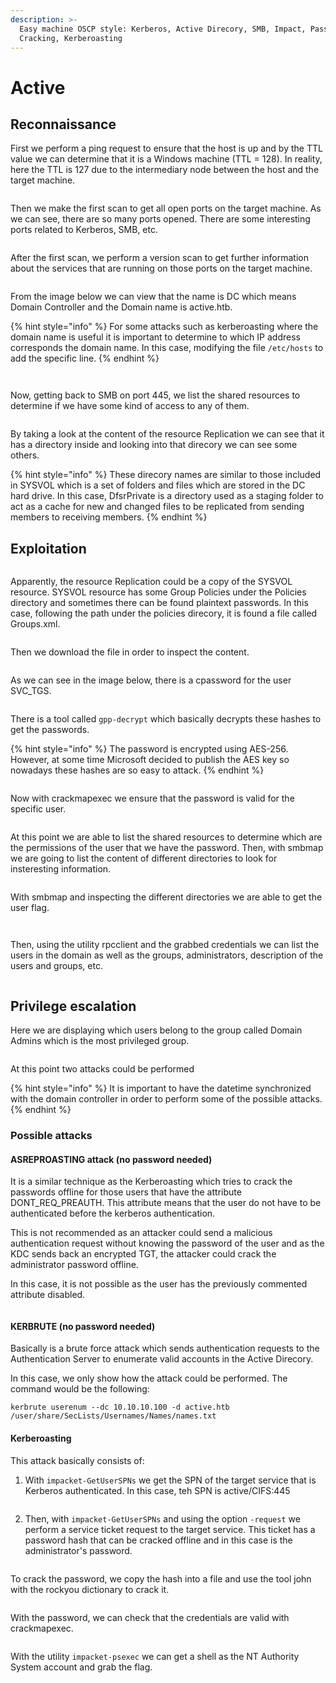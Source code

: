 ```yaml
---
description: >-
  Easy machine OSCP style: Kerberos, Active Direcory, SMB, Impact, Password
  Cracking, Kerberoasting
---
```


# Active

## Reconnaissance

First we perform a ping request to ensure that the host is up and by the TTL value we can determine that it is a Windows machine (TTL = 128). In reality, here the TTL is 127 due to the intermediary node between the host and the target machine.&#x20;

<figure><img src="../.gitbook/assets/Captura de pantalla 2023-04-13 a las 18.02.11.png" alt=""><figcaption></figcaption></figure>

Then we make the first scan to get all open ports on the target machine. As we can see, there are so many ports opened. There are some interesting ports related to Kerberos, SMB, etc.&#x20;

<figure><img src="../.gitbook/assets/Captura de pantalla 2023-04-13 a las 18.04.35.png" alt=""><figcaption></figcaption></figure>

After the first scan, we perform a version scan to get further information about the services that are running on those ports on the target machine.&#x20;

<figure><img src="../.gitbook/assets/Captura de pantalla 2023-04-13 a las 18.28.38.png" alt=""><figcaption></figcaption></figure>

From the image below we can view that the name is DC which means Domain Controller and the Domain name is active.htb.

{% hint style="info" %}
For some attacks such as kerberoasting where the domain name is useful it is important to determine to which IP address corresponds the domain name. In this case, modifying the file `/etc/hosts` to add the specific line.
{% endhint %}

<figure><img src="../.gitbook/assets/Captura de pantalla 2023-04-13 a las 18.23.24.png" alt=""><figcaption></figcaption></figure>

<figure><img src="../.gitbook/assets/Captura de pantalla 2023-04-13 a las 18.28.18.png" alt=""><figcaption></figcaption></figure>

Now, getting back to SMB on port 445, we list the shared resources to determine if we have some kind of access to any of them.

<figure><img src="../.gitbook/assets/Captura de pantalla 2023-04-13 a las 18.30.50.png" alt=""><figcaption></figcaption></figure>

By taking a look at the content of the resource Replication we can see that it has a directory inside and looking into that direcory we can see some others.&#x20;

{% hint style="info" %}
These direcory names are similar to those included in SYSVOL which is a set of folders and files which are stored in the DC hard drive. In this case, DfsrPrivate is a directory used as a staging folder to act as a cache for new and changed files to be replicated from sending members to receiving members.
{% endhint %}

## Exploitation

<figure><img src="../.gitbook/assets/Captura de pantalla 2023-04-13 a las 18.33.26.png" alt=""><figcaption></figcaption></figure>

Apparently, the resource Replication could be a copy of the SYSVOL resource. SYSVOL resource has some Group Policies under the Policies directory and sometimes there can be found plaintext passwords. In this case, following the path under the policies direcory, it is found a file called Groups.xml.

<figure><img src="../.gitbook/assets/Captura de pantalla 2023-04-13 a las 18.43.40.png" alt=""><figcaption></figcaption></figure>

Then we download the file in order to inspect the content.&#x20;

<figure><img src="../.gitbook/assets/Captura de pantalla 2023-04-13 a las 18.48.02.png" alt=""><figcaption></figcaption></figure>

As we can see in the image below, there is a cpassword for the user SVC\_TGS.

<figure><img src="../.gitbook/assets/Captura de pantalla 2023-04-13 a las 18.48.55.png" alt=""><figcaption></figcaption></figure>

There is a tool called `gpp-decrypt` which basically decrypts these hashes to get the passwords.&#x20;

{% hint style="info" %}
The password is encrypted using AES-256. However, at some time Microsoft decided to publish the AES key so nowadays these hashes are so easy to attack.
{% endhint %}

<figure><img src="../.gitbook/assets/Captura de pantalla 2023-04-13 a las 18.50.51.png" alt=""><figcaption></figcaption></figure>

Now with crackmapexec we ensure that the password is valid for the specific user.&#x20;

<figure><img src="../.gitbook/assets/Captura de pantalla 2023-04-13 a las 18.54.42.png" alt=""><figcaption></figcaption></figure>

At this point we are able to list the shared resources to determine which are the permissions of the user that we have the password. Then, with smbmap we are going to list the content of different directories to look for insteresting information.

<figure><img src="../.gitbook/assets/Captura de pantalla 2023-04-13 a las 18.59.06.png" alt=""><figcaption></figcaption></figure>

With smbmap and inspecting the different directories we are able to get the user flag.&#x20;

<figure><img src="../.gitbook/assets/Captura de pantalla 2023-04-13 a las 19.00.06.png" alt=""><figcaption></figcaption></figure>

<figure><img src="../.gitbook/assets/Captura de pantalla 2023-04-13 a las 19.02.08.png" alt=""><figcaption></figcaption></figure>

Then, using the utility rpcclient and the grabbed credentials we can list the users in the domain as well as the groups, administrators, description of the users and groups, etc.&#x20;

<figure><img src="../.gitbook/assets/Captura de pantalla 2023-04-13 a las 19.09.03.png" alt=""><figcaption></figcaption></figure>

## Privilege escalation

Here we are displaying which users belong to the group called Domain Admins which is the most privileged group.

<figure><img src="../.gitbook/assets/Captura de pantalla 2023-04-13 a las 19.12.56.png" alt=""><figcaption></figcaption></figure>

At this point two attacks could be performed

{% hint style="info" %}
It is important to have the datetime synchronized with the domain controller in order to perform some of the possible attacks.
{% endhint %}

### Possible attacks

#### ASREPROASTING attack (no password needed)

It is a similar technique as the Kerberoasting which tries to crack the passwords offline for those users that have the attribute DONT\_REQ\_PREAUTH. This attribute means that the user do not have to be authenticated before the kerberos authentication.

This is not recommended as an attacker could send a malicious authentication request without knowing the password of the user and as the KDC sends back an encrypted TGT, the attacker could crack the administrator password offline.&#x20;

In this case, it is not possible as the user has the previously commented attribute disabled.&#x20;

<figure><img src="../.gitbook/assets/Captura de pantalla 2023-04-13 a las 19.24.37.png" alt=""><figcaption></figcaption></figure>

#### KERBRUTE (no password needed)

Basically is a brute force attack which sends authentication requests to the Authentication Server to enumerate valid accounts in the Active Direcory.

In this case, we only show how the attack could be performed. The command would be the following:

```
kerbrute userenum --dc 10.10.10.100 -d active.htb /user/share/SecLists/Usernames/Names/names.txt
```

#### Kerberoasting

This attack basically consists of:

1. With `impacket-GetUserSPNs` we get the SPN of the target service that is Kerberos authenticated. In this case, teh SPN is active/CIFS:445

<figure><img src="../.gitbook/assets/Captura de pantalla 2023-04-13 a las 19.31.36.png" alt=""><figcaption></figcaption></figure>

2. Then, with `impacket-GetUserSPNs` and using the option `-request` we perform a service ticket request to the target service. This ticket has a password hash that can be cracked offline and in this case is the administrator's password.&#x20;

<figure><img src="../.gitbook/assets/Captura de pantalla 2023-04-13 a las 19.33.18.png" alt=""><figcaption></figcaption></figure>

To crack the password, we copy the hash into a file and use the tool john with the rockyou dictionary to crack it.&#x20;

<figure><img src="../.gitbook/assets/Captura de pantalla 2023-04-13 a las 19.34.26.png" alt=""><figcaption></figcaption></figure>

With the password, we can check that the credentials are valid with crackmapexec.

<figure><img src="../.gitbook/assets/Captura de pantalla 2023-04-13 a las 19.35.43.png" alt=""><figcaption></figcaption></figure>

With the utility `impacket-psexec` we can get a shell as the NT Authority System account and grab the flag.

<figure><img src="../.gitbook/assets/Captura de pantalla 2023-04-13 a las 19.42.17.png" alt=""><figcaption></figcaption></figure>

<figure><img src="../.gitbook/assets/Captura de pantalla 2023-04-13 a las 19.41.48.png" alt=""><figcaption></figcaption></figure>
